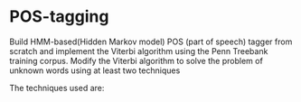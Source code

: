 # POS-tagging

 Build HMM-based(Hidden Markov model) POS (part of speech) tagger from scratch and implement the Viterbi algorithm using the Penn Treebank training corpus. Modify the Viterbi algorithm to solve the problem of unknown words using at least two techniques
 
 The techniques used are:
 
 
